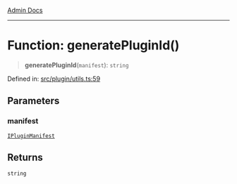 [Admin Docs](/)

***

# Function: generatePluginId()

> **generatePluginId**(`manifest`): `string`

Defined in: [src/plugin/utils.ts:59](https://github.com/PalisadoesFoundation/talawa-admin/blob/main/src/plugin/utils.ts#L59)

## Parameters

### manifest

[`IPluginManifest`](../../types/interfaces/IPluginManifest.md)

## Returns

`string`
